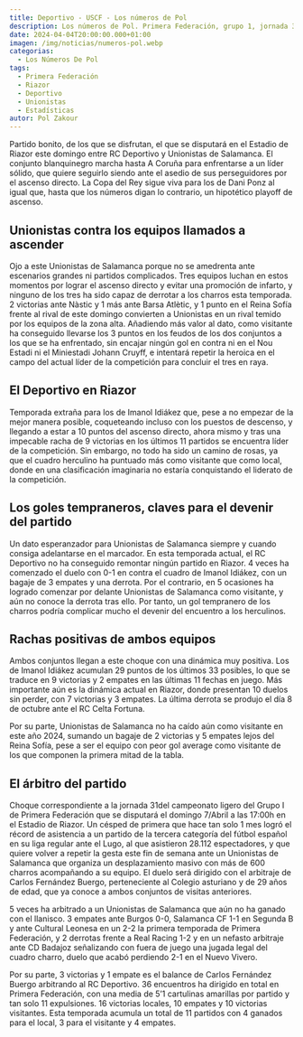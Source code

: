 ```yaml
---
title: Deportivo - USCF - Los números de Pol
description: Los números de Pol. Primera Federación, grupo 1, jornada 31.
date: 2024-04-04T20:00:00.000+01:00
imagen: /img/noticias/numeros-pol.webp
categorias:
  - Los Números De Pol
tags:
  - Primera Federación
  - Riazor
  - Deportivo
  - Unionistas
  - Estadísticas
autor: Pol Zakour
---
```


Partido bonito, de los que se disfrutan, el que se disputará en el Estadio de Riazor este domingo entre RC Deportivo y Unionistas de Salamanca. El conjunto blanquinegro marcha hasta A Coruña para enfrentarse a un líder sólido, que quiere seguirlo siendo ante el asedio de sus perseguidores por el ascenso directo. La Copa del Rey sigue viva para los de Dani Ponz al igual que, hasta que los números digan lo contrario, un hipotético playoff de ascenso.

## Unionistas contra los equipos llamados a ascender

Ojo a este Unionistas de Salamanca porque no se amedrenta ante escenarios grandes ni partidos complicados. Tres equipos luchan en estos momentos por lograr el ascenso directo y evitar una promoción de infarto, y ninguno de los tres ha sido capaz de derrotar a los charros esta temporada. 2 victorias ante Nàstic y 1 más ante Barsa Atlètic, y 1 punto en el Reina Sofía frente al rival de este domingo convierten a Unionistas en un rival temido por los equipos de la zona alta. Añadiendo más valor al dato, como visitante ha conseguido llevarse los 3 puntos en los feudos de los dos conjuntos a los que se ha enfrentado, sin encajar ningún gol en contra ni en el Nou Estadi ni el Miniestadi Johann Cruyff, e intentará repetir la heroica en el campo del actual líder de la competición para concluir el tres en raya.

## El Deportivo en Riazor

Temporada extraña para los de Imanol Idiákez que, pese a no empezar de la mejor manera posible, coqueteando incluso con los puestos de descenso, y llegando a estar a 10 puntos del ascenso directo, ahora mismo y tras una impecable racha de 9 victorias en los últimos 11 partidos se encuentra líder de la competición. Sin embargo, no todo ha sido un camino de rosas, ya que el cuadro herculino ha puntuado más como visitante que como local, donde en una clasificación imaginaria no estaría conquistando el liderato de la competición.

## Los goles tempraneros, claves para el devenir del partido

Un dato esperanzador para Unionistas de Salamanca siempre y cuando consiga adelantarse en el marcador. En esta temporada actual, el RC Deportivo no ha conseguido remontar ningún partido en Riazor. 4 veces ha comenzado el duelo con 0-1 en contra el cuadro de Imanol Idiákez, con un bagaje de 3 empates y una derrota. Por el contrario, en 5 ocasiones ha logrado comenzar por delante Unionistas de Salamanca como visitante, y aún no conoce la derrota tras ello. Por tanto, un gol tempranero de los charros podría complicar mucho el devenir del encuentro a los herculinos.

## Rachas positivas de ambos equipos

Ambos conjuntos llegan a este choque con una dinámica muy positiva. Los de Imanol Idiákez acumulan 29 puntos de los últimos 33 posibles, lo que se traduce en 9 victorias y 2 empates en las últimas 11 fechas en juego. Más importante aún es la dinámica actual en Riazor, donde presentan 10 duelos sin perder, con 7 victorias y 3 empates. La última derrota se produjo el día 8 de octubre ante el RC Celta Fortuna.

Por su parte, Unionistas de Salamanca no ha caído aún como visitante en este año 2024, sumando un bagaje de 2 victorias y 5 empates lejos del Reina Sofía, pese a ser el equipo con peor gol average como visitante de los que componen la primera mitad de la tabla.

## El árbitro del partido

Choque correspondiente a la jornada 31del campeonato ligero del Grupo I de Primera Federación que se disputará el domingo 7/Abril a las 17:00h en el Estadio de Riazor. Un césped de primera que hace tan solo 1 mes logró el récord de asistencia a un partido de la tercera categoría del fútbol español en su liga regular ante el Lugo, al que asistieron 28.112 espectadores, y que quiere volver a repetir la gesta este fin de semana ante un Unionistas de Salamanca que organiza un desplazamiento masivo con más de 600 charros acompañando a su equipo. El duelo será dirigido con el arbitraje de Carlos Fernández Buergo, perteneciente al Colegio asturiano y de 29 años de edad, que ya conoce a ambos conjuntos de visitas anteriores.

5 veces ha arbitrado a un Unionistas de Salamanca que aún no ha ganado con el llanisco. 3 empates ante Burgos 0-0, Salamanca CF 1-1 en Segunda B y ante Cultural Leonesa en un 2-2 la primera temporada de Primera Federación, y 2 derrotas frente a Real Racing 1-2 y en un nefasto arbitraje ante CD Badajoz señalizando con fuera de juego una jugada legal del cuadro charro, duelo que acabó perdiendo 2-1 en el Nuevo Vivero.

Por su parte, 3 victorias y 1 empate es el balance de Carlos Fernández Buergo arbitrando al RC Deportivo. 36 encuentros ha dirigido en total en Primera Federación, con una media de 5’1 cartulinas amarillas por partido y tan solo 11 expulsiones. 16 victorias locales, 10 empates y 10 victorias visitantes. Esta temporada acumula un total de 11 partidos con 4 ganados para el local, 3 para el visitante y 4 empates.
